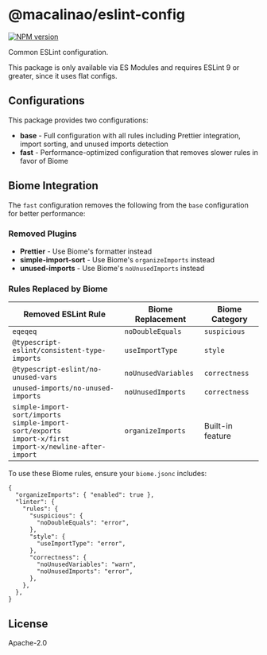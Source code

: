 # @macalinao/eslint-config

<a href="https://www.npmjs.com/package/@macalinao/eslint-config"><img alt="NPM version" src="https://img.shields.io/npm/v/@macalinao/eslint-config.svg?style=for-the-badge&labelColor=000000"></a>

Common ESLint configuration.

This package is only available via ES Modules and requires ESLint 9 or greater, since it uses flat configs.

## Configurations

This package provides two configurations:

- **base** - Full configuration with all rules including Prettier integration, import sorting, and unused imports detection
- **fast** - Performance-optimized configuration that removes slower rules in favor of Biome

## Biome Integration

The `fast` configuration removes the following from the `base` configuration for better performance:

### Removed Plugins

- **Prettier** - Use Biome's formatter instead
- **simple-import-sort** - Use Biome's `organizeImports` instead
- **unused-imports** - Use Biome's `noUnusedImports` instead

### Rules Replaced by Biome

| Removed ESLint Rule                                                                                                 | Biome Replacement   | Biome Category   |
| ------------------------------------------------------------------------------------------------------------------- | ------------------- | ---------------- |
| `eqeqeq`                                                                                                            | `noDoubleEquals`    | `suspicious`     |
| `@typescript-eslint/consistent-type-imports`                                                                        | `useImportType`     | `style`          |
| `@typescript-eslint/no-unused-vars`                                                                                 | `noUnusedVariables` | `correctness`    |
| `unused-imports/no-unused-imports`                                                                                  | `noUnusedImports`   | `correctness`    |
| `simple-import-sort/imports`<br>`simple-import-sort/exports`<br>`import-x/first`<br>`import-x/newline-after-import` | `organizeImports`   | Built-in feature |

To use these Biome rules, ensure your `biome.jsonc` includes:

```jsonc
{
  "organizeImports": { "enabled": true },
  "linter": {
    "rules": {
      "suspicious": {
        "noDoubleEquals": "error",
      },
      "style": {
        "useImportType": "error",
      },
      "correctness": {
        "noUnusedVariables": "warn",
        "noUnusedImports": "error",
      },
    },
  },
}
```

## License

Apache-2.0
